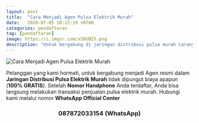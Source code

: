 ```yaml
---
layout: post
title:  "Cara Menjadi Agen Pulsa Elektrik Murah"
date:   2020-07-05 10:22:19 +0700
categories: pendaftaran
tag: [pendaftaran]
image: https://i.imgur.com/xSDUBI5.png
description: "Untuk bergabung di jaringan distribusi pulsa murah caranya sangat gampang serta **100% GRATIS** tanpa dipungut biaya apapun. Setelah nomor handphone anda terdaftar bisa langsung cek harga dll, anda cukup mengetik dan mengirimkan format sms seperti berikut dibawah ini"
---
```

<div class="mb-4">
<image src="https://i.imgur.com/xSDUBI5.png" alt="Cara Menjadi Agen Pulsa Elektrik Murah" class="img-fluid" />
</div>

Pelanggan yang kami hormati, untuk bergabung menjadi Agen resmi dalam **Jaringan Distribusi Pulsa Elektrik Murah** tidak dipungut biaya apapun (**100% GRATIS**). Setelah **Nomor Handphone** Anda terdaftar, Anda bisa langsung melakukan transaksi penjualan pulsa elektrik murah. Hubungi kami melalui nomor **WhatsApp Official Center**


<center>
<h3>087872033154 (WhatsApp)</h3>
<i class="fas fa-cloud"></i>
</center>